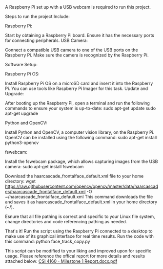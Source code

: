 A Raspberry Pi set up with a USB webcam is required to run this project.

Steps to run the project Include:

Raspberry Pi:

Start by obtaining a Raspberry Pi board. Ensure it has the necessary ports for connecting peripherals.
USB Camera:

Connect a compatible USB camera to one of the USB ports on the Raspberry Pi. Make sure the camera is recognized by the Raspberry Pi.

Software Setup:

Raspberry Pi OS:

Install Raspberry Pi OS on a microSD card and insert it into the Raspberry Pi. You can use tools like Raspberry Pi Imager for this task.
Update and Upgrade:

After booting up the Raspberry Pi, open a terminal and run the following commands to ensure your system is up-to-date:
sudo apt-get update
sudo apt-get upgrade

Python and OpenCV:

Install Python and OpenCV, a computer vision library, on the Raspberry Pi. OpenCV can be installed using the following command:
sudo apt-get install python3-opencv

fswebcam:

Install the fswebcam package, which allows capturing images from the USB camera:
sudo apt-get install fswebcam

Download the haarcascade_frontalface_default.xml file to your home directory:
wget https://raw.githubusercontent.com/opencv/opencv/master/data/haarcascades/haarcascade_frontalface_default.xml -O ~/haarcascade_frontalface_default.xml
This command downloads the file and saves it as haarcascade_frontalface_default.xml in your home directory (~/).

Esnure that all file pathing is correct and specific to your Linux file system, change directories and code referencing pathing as needed.

That's it! Run the script using the Raspberry Pi connected to a desktop to make use of its graphical interface for real time results.
Run the code with this command:
python face_track_copy.py 

This script can be modified to your liking and improved upon for specific usage. Please reference the offical report for more details and results attached below:
[CSI 4160 - Milestone 1 Report.docx.pdf](https://github.com/Khiele/Milestone-1-csi4160/files/14201464/CSI.4160.-.Milestone.1.Report.docx.pdf)


